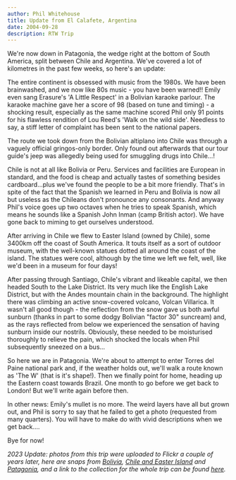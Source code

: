 ```yaml
---
author: Phil Whitehouse
title: Update from El Calafete, Argentina
date: 2004-09-28
description: RTW Trip
---
```


We're now down in Patagonia, the wedge right at the bottom of South America, split between Chile and Argentina. We've covered a lot of kilometres in the past few weeks, so here's an update:

The entire continent is obsessed with music from the 1980s. We have been brainwashed, and we now like 80s music - you have been warned!! Emily even sang Erasure's 'A Little Respect' in a Bolivian karaoke parlour. The karaoke machine gave her a score of 98 (based on tune and timing) - a shocking result, especially as the same machine scored Phil only 91 points for his flawless rendition of Lou Reed's 'Walk on the wild side'. Needless to say, a stiff letter of complaint has been sent to the national papers.

The route we took down from the Bolivian altiplano into Chile was through a vaguely official gringos-only border. Only found out afterwards that our tour guide's jeep was allegedly being used for smuggling drugs into Chile...!

Chile is not at all like Bolivia or Peru. Services and facilities are European in standard, and the food is cheap and actually tastes of something besides cardboard...plus we've found the people to be a bit more friendly. That's in spite of the fact that the Spanish we learned in Peru and Bolivia is now all but useless as the Chileans don't pronounce any consonants. And anyway Phil's voice goes up two octaves when he tries to speak Spanish, which means he sounds like a Spanish John Inman (camp British actor). We have gone back to miming to get ourselves understood.

After arriving in Chile we flew to Easter Island (owned by Chile), some 3400km off the coast of South America. It touts itself as a sort of outdoor museum, with the well-known statues dotted all around the coast of the island. The statues were cool, although by the time we left we felt, well, like we'd been in a museum for four days!

After passing through Santiago, Chile's vibrant and likeable capital, we then headed South to the Lake District. Its very much like the English Lake District, but with the Andes mountain chain in the background. The highlight there was climbing an active snow-covered volcano, Volcan Villarica. It wasn't all good though - the reflection from the snow gave us both awful sunburn (thanks in part to some dodgy Bolivian "factor 30" suncream) and, as the rays reflected from below we experienced the sensation of having sunburn inside our nostrils. Obviously, these needed to be moisturised thoroughly to relieve the pain, which shocked the locals when Phil subsequently sneezed on a bus...

So here we are in Patagonia. We're about to attempt to enter Torres del Paine national park and, if the weather holds out, we'll walk a route known as 'The W' (that is it's shape!). Then we finally point for home, heading up the Eastern coast towards Brazil. One month to go before we get back to London! But we'll write again before then.

In other news: Emily's mullet is no more. The weird layers have all but grown out, and Phil is sorry to say that he failed to get a photo (requested from many quarters). You will have to make do with vivid descriptions when we get back....

Bye for now!

_2023 Update: photos from this trip were uploaded to Flickr a couple of years later, here are snaps from [Bolivia](https://www.flickr.com/photos/philliecasablanca/sets/72157603256954413/),
 [Chile and Easter Island](https://www.flickr.com/photos/philliecasablanca/sets/72157603253450808/) and [Patagonia](https://www.flickr.com/photos/philliecasablanca/sets/72157603774802266/), and a link to the collection for the whole trip can be found [here](https://www.flickr.com/photos/philliecasablanca/collections/72157603189229392/)._
